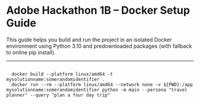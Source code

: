 # Adobe Hackathon 1B – Docker Setup Guide

This guide helps you build and run the project in an isolated Docker environment using Python 3.10 and predownloaded packages (with fallback to online pip install).

---


```

  docker build --platform linux/amd64 -t mysolutionname:somerandomidentifier .
  docker run --rm --platform linux/amd64 --network none -v ${PWD}:/app mysolutionname:somerandomidentifier python -m main --persona "travel planner" --query "plan a four day trip"
 
``` 
